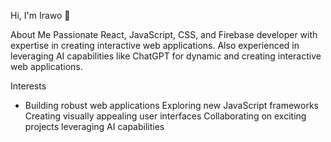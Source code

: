 Hi, I'm Irawo 👋

About Me
Passionate React, JavaScript, CSS, and Firebase developer with expertise in creating interactive web applications. Also experienced in leveraging AI capabilities like ChatGPT for dynamic and creating interactive web applications.

Interests
- Building robust web applications
Exploring new JavaScript frameworks
Creating visually appealing user interfaces
Collaborating on exciting projects
leveraging AI capabilities

